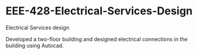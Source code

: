 # EEE-428-Electrical-Services-Design
Electrical Services design 

Developed a two-floor building and designed electrical connections in the building using
Autocad.
